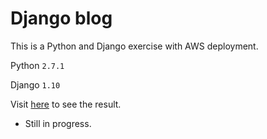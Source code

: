 # Django blog

This is a Python and Django exercise with AWS deployment.

Python `2.7.1`

Django `1.10`

Visit [here](http://django-env.2bngcjhm6m.us-west-2.elasticbeanstalk.com/) to see the result.

* Still in progress.
